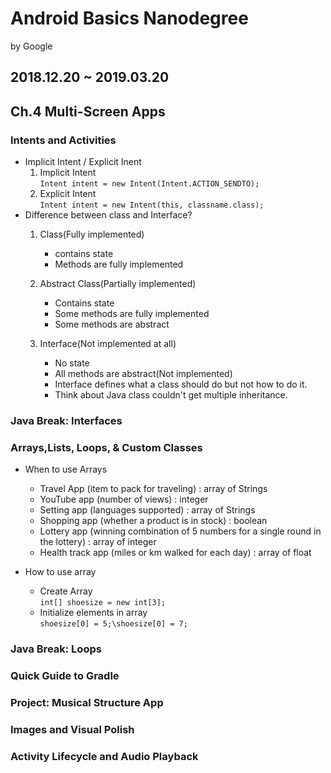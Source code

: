 # Android Basics Nanodegree
by Google
## 2018.12.20 ~ 2019.03.20

## Ch.4 Multi-Screen Apps
### Intents and Activities

+ Implicit Intent / Explicit Inent
    1. Implicit Intent\
        <code>Intent intent = new Intent(Intent.ACTION_SENDTO);</code>
    2. Explicit Intent\
        <code>Intent intent = new Intent(this, classname.class);</code>
+ Difference between class and Interface?
    1. Class(Fully implemented)
        - contains state
        - Methods are fully implemented
    
    2. Abstract Class(Partially implemented)
        - Contains state
        - Some methods are fully implemented
        - Some methods are abstract
    
    3. Interface(Not implemented at all)
        - No state
        - All methods are abstract(Not implemented)
        - Interface defines what a class should do but not how to do it.
        - Think about Java class couldn't  get multiple inheritance.


### Java Break: Interfaces
### Arrays,Lists, Loops, & Custom Classes

+ When to use Arrays
    - Travel App (item to pack for traveling) : array of Strings
    - YouTube app (number of views) : integer
    - Setting app (languages supported) : array of Strings
    - Shopping app (whether a product is in stock) : boolean
    - Lottery app (winning combination of 5 numbers for a single round in the lottery) : array of integer
    - Health track app (miles or km walked for each day) : array of float

+ How to use array
    - Create Array\
    <code>int[] shoesize = new int[3];</code>
    - Initialize elements in array\
    <code>shoesize[0] = 5;\shoesize[0] = 7;</code>

### Java Break: Loops
### Quick Guide to Gradle
### Project: Musical Structure App
### Images and Visual Polish
### Activity Lifecycle and Audio Playback
